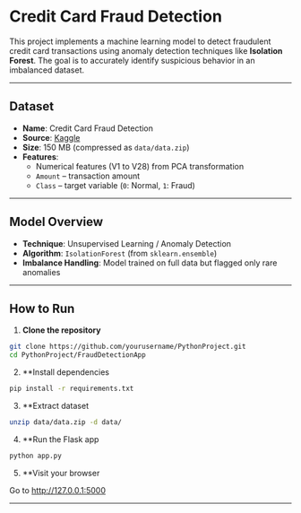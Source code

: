 #  Credit Card Fraud Detection

This project implements a machine learning model to detect fraudulent credit card transactions using anomaly detection techniques like **Isolation Forest**. The goal is to accurately identify suspicious behavior in an imbalanced dataset.

---

## Dataset

- **Name**: Credit Card Fraud Detection
- **Source**: [Kaggle](https://www.kaggle.com/datasets/mlg-ulb/creditcardfraud)
- **Size**: 150 MB (compressed as `data/data.zip`)
- **Features**:
  - Numerical features (V1 to V28) from PCA transformation
  - `Amount` – transaction amount
  - `Class` – target variable (`0`: Normal, `1`: Fraud)

---

## Model Overview

- **Technique**: Unsupervised Learning / Anomaly Detection
- **Algorithm**: `IsolationForest` (from `sklearn.ensemble`)
- **Imbalance Handling**: Model trained on full data but flagged only rare anomalies

---
##  How to Run

1. **Clone the repository**

```bash
git clone https://github.com/yourusername/PythonProject.git
cd PythonProject/FraudDetectionApp
```

2. **Install dependencies
```bash
pip install -r requirements.txt
```

3. **Extract dataset
```bash
unzip data/data.zip -d data/
```
4. **Run the Flask app
```bash
python app.py
```
5. **Visit your browser

Go to http://127.0.0.1:5000

---

